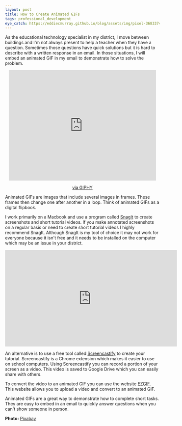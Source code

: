 ```yaml
---
layout: post
title: How to Create Animated GIFs
tags: professional_development
eye_catch: https://eddiecmurray.github.io/blog/assets/img/pixel-3683374_640.png
---
```


As the educational technology specialist in my district, I move between buildings and I'm not always present to help a teacher when they have a question.  Sometimes those questions have quick solutions but it is hard to describe with a written response in an email.  In those situations, I will embed an animated GIF in my email to demonstrate how to solve the problem.

<!--more-->

<center><iframe src="https://giphy.com/embed/All3wXasG65kA" width="480" height="360" frameBorder="0" class="giphy-embed" allowFullScreen></iframe><p><a href="https://giphy.com/gifs/art-animation-spin-All3wXasG65kA">via GIPHY</a></p></center>

Animated GIFs are images that include several images in frames.  These frames then change one after another in a loop.  Think of animated GIFs as a digital flipbook.

I work primarily on a Macbook and use a program called [SnagIt](https://www.techsmith.com/screen-capture.html) to create screenshots and short tutorial videos.  If you make annotated screenshots on a regular basis or need to create short tutorial videos I highly recommend SnagIt.  Although SnagIt is my tool of choice it may not work for everyone because it isn't free and it needs to be installed on the computer which may be an issue in your district.

<center><iframe width="560" height="315" src="https://www.youtube.com/embed/uuJ2lF9RkgE" frameborder="0" allow="accelerometer; autoplay; encrypted-media; gyroscope; picture-in-picture" allowfullscreen></iframe></center>

An alternative is to use a free tool called [Screencastify](https://www.screencastify.com/) to create your tutorial.  Screencastify is a Chrome extension which makes it easier to use on school computers.  Using Screencastify you can record a portion of your screen as a video.  This video is saved to Google Drive which you can easily share with others.

To convert the video to an animated GIF you can use the website [EZGIF](https://ezgif.com/video-to-gif).  This website allows you to upload a video and convert to an animated GIF.

Animated GIFs are a great way to demonstrate how to complete short tasks.  They are easy to embed in an email to quickly answer questions when you can't show someone in person.

**Photo:** [Pixabay](https://pixabay.com/vectors/pixel-tutorial-coach-pixel-cells-3683374/)
